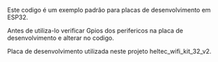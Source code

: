 Este codigo é um exemplo padrão para placas de desenvolvimento em ESP32.

Antes de utiliza-lo verificar Gpios dos perifericos na placa de desenvolvimento e alterar no codigo.

Placa de desenvolvimento utilizada neste projeto heltec_wifi_kit_32_v2.